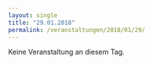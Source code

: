 ```yaml
---
layout: single
title: "29.01.2018"
permalink: /veranstaltungen/2018/01/29/
---
```


Keine Veranstaltung an diesem Tag.
